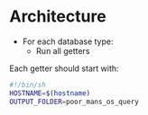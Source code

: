 # Architecture

- For each database type:
  - Run all getters

Each getter should start with:

```bash
#!/bin/sh
HOSTNAME=$(hostname)
OUTPUT_FOLDER=poor_mans_os_query
```